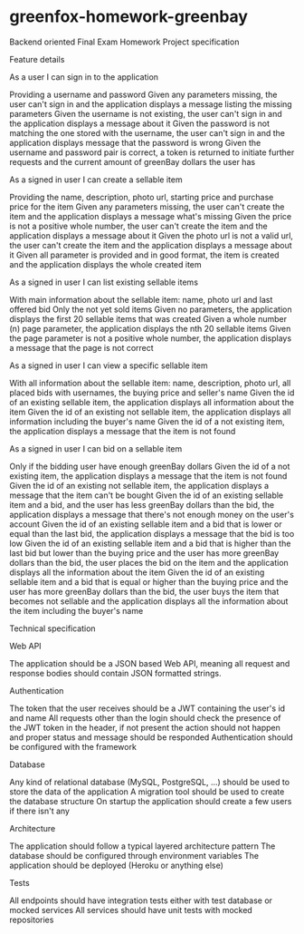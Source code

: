 # greenfox-homework-greenbay
Backend oriented Final Exam Homework Project specification

Feature details

As a user I can sign in to the application

Providing a username and password
Given any parameters missing, the user can't sign in and the application displays a message listing the missing parameters
Given the username is not existing, the user can't sign in and the application displays a message about it
Given the password is not matching the one stored with the username, the user can't sign in and the application displays message that the password is wrong
Given the username and password pair is correct, a token is returned to initiate further requests and the current amount of greenBay dollars the user has

As a signed in user I can create a sellable item

Providing the name, description, photo url, starting price and purchase price for the item
Given any parameters missing, the user can't create the item and the application displays a message what's missing
Given the price is not a positive whole number, the user can't create the item and the application displays a message about it
Given the photo url is not a valid url, the user can't create the item and the application displays a message about it
Given all parameter is provided and in good format, the item is created and the application displays the whole created item

As a signed in user I can list existing sellable items

With main information about the sellable item: name, photo url and last offered bid
Only the not yet sold items
Given no parameters, the application displays the first 20 sellable items that was created
Given a whole number (n) page parameter, the application displays the nth 20 sellable items
Given the page parameter is not a positive whole number, the application displays a message that the page is not correct

As a signed in user I can view a specific sellable item

With all information about the sellable item: name, description, photo url, all placed bids with usernames, the buying price and seller's name
Given the id of an existing sellable item, the application displays all information about the item
Given the id of an existing not sellable item, the application displays all information including the buyer's name
Given the id of a not existing item, the application displays a message that the item is not found

As a signed in user I can bid on a sellable item

Only if the bidding user have enough greenBay dollars
Given the id of a not existing item, the application displays a message that the item is not found
Given the id of an existing not sellable item, the application displays a message that the item can't be bought
Given the id of an existing sellable item and a bid, and the user has less greenBay dollars than the bid, the application displays a message that there's not enough money on the user's account
Given the id of an existing sellable item and a bid that is lower or equal than the last bid, the application displays a message that the bid is too low
Given the id of an existing sellable item and a bid that is higher than the last bid but lower than the buying price and the user has more greenBay dollars than the bid, the user places the bid on the item and the application displays all the information about the item
Given the id of an existing sellable item and a bid that is equal or higher than the buying price and the user has more greenBay dollars than the bid, the user buys the item that becomes not sellable and the application displays all the information about the item including the buyer's name

Technical specification

Web API

The application should be a JSON based Web API, meaning all request and response bodies should contain JSON formatted strings.

Authentication

The token that the user receives should be a JWT containing the user's id and name
All requests other than the login should check the presence of the JWT token in the header, if not present the action should not happen and proper status and message should be responded
Authentication should be configured with the framework

Database

Any kind of relational database (MySQL, PostgreSQL, ...) should be used to store the data of the application
A migration tool should be used to create the database structure
On startup the application should create a few users if there isn't any

Architecture

The application should follow a typical layered architecture pattern
The database should be configured through environment variables
The application should be deployed (Heroku or anything else)

Tests

All endpoints should have integration tests
either with test database or mocked services
All services should have unit tests with mocked repositories
